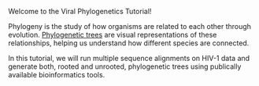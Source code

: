 <script>
import Link from "$components/Link.svelte";
import Alert from "$components/Alert.svelte";
</script>


Welcome to the Viral Phylogenetics Tutorial!

Phylogeny is the study of how organisms are related to each other through evolution. [Phylogenetic trees](https://en.wikipedia.org/wiki/Phylogenetic_tree) are visual representations of these relationships, helping us understand how different species are connected.

In this tutorial, we will run multiple sequence alignments on HIV-1 data and generate both, rooted and unrooted, phylogenetic trees using publically available bioinformatics tools. 
